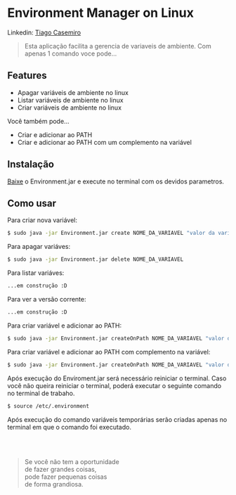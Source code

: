 # Environment Manager on Linux

Linkedin: [Tiago Casemiro](https://www.linkedin.com/in/tiago-p-58b45228)

   > Esta aplicação facilita a gerencia de variaveis de ambiente.
   > Com apenas 1 comando voce pode...
    
## Features
  * Apagar variáveis de ambiente no linux
  * Listar variáveis de ambiente no linux
  * Criar variáveis de ambiente no linux
 
Você também pode...
 - Criar e adicionar ao PATH
 - Criar e adicionar ao PATH com um complemento na variável

## Instalação

[Baixe](https://github.com/tiagocasemiro/Environment/blob/master/Environment.jar) o Environment.jar e execute no terminal com os devidos parametros.

## Como usar

Para criar nova variável:
```sh
$ sudo java -jar Environment.jar create NOME_DA_VARIAVEL "valor da variável"
```

Para apagar variáves:
```sh
$ sudo java -jar Environment.jar delete NOME_DA_VARIAVEL
```

Para listar variáves:
```sh
...em construção :D
```
Para ver a versão corrente:
```sh
...em construção :D
```

Para criar variável e adicionar ao PATH:
```sh
$ sudo java -jar Environment.jar createOnPath NOME_DA_VARIAVEL "valor da variável"
```

Para criar variável e adicionar ao PATH com complemento na variável:
```sh
$ sudo java -jar Environment.jar createOnPath NOME_DA_VARIAVEL "valor da variável" "complemento" 
```
Após execução do Enviroment.jar será necessário reiniciar o terminal. Caso você não queira reiniciar o terminal, poderá executar o seguinte comando no terminal de trabaho.
```sh
$ source /etc/.environment 
```
Após execução do comando variáveis temporárias serão criadas apenas no terminal em que o comando foi executado.

<br/>
<br/>

<blockquote>
  <p>
   Se você não tem a oportunidade <br/>
   de fazer grandes coisas, <br/>
   pode fazer pequenas coisas <br/>
   de forma grandiosa. <br/>
  </p>  
</blockquote>
